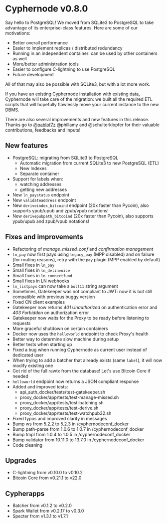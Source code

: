 # Cyphernode v0.8.0

Say hello to PostgreSQL!  We moved from SQLite3 to PostgreSQL to take advantage of its enterprise-class features.  Here are some of our motivations:

- Better overall performance
- Easier to implement replicas / distributed redundancy
- Running in an independent container: can be used by other containers as well
- More/better administration tools
- Easier to configure C-lightning to use PostgreSQL
- Future development

All of that may also be possible with SQLite3, but with a lot more work.

If you have an existing Cyphernode installation with existing data, Cyphernode will take care of the migration: we built all the required ETL scripts that will hopefully flawlessly move your current instance to the new DBMS.

There are also several improvements and new features in this release.  Thanks go to [@pablof7z](https://twitter.com/pablof7z) @phillamy and @schulterklopfer for their valuable contributions, feedbacks and inputs!

## New features

- PostgreSQL: migrating from SQLite3 to PostgreSQL
  - Automatic migration from current SQLite3 to new PostgreSQL (ETL)
  - New Indexes
  - Separate container
- Support for labels when:
  - watching addresses
  - getting new addresses
- New `ln_paystatus` endpoint
- New `validateaddress` endpoint
- New `deriveindex_bitcoind` endpoint (20x faster than Pycoin), also supports ypub/upub and zpub/vpub notations!
- New `derivepubpath_bitcoind` (20x faster than Pycoin), also supports ypub/upub and zpub/vpub notations!

## Fixes and improvements

- Refactoring of _manage_missed_conf_ and _confirmation management_
- `ln_pay` now first pays using `legacy_pay` (MPP disabled) and on failure (for routing reasons), retry with the `pay` plugin (MPP enabled by default)
- Small fixes in `ln_pay`
- Small fixes in `ln_delinvoice`
- Small fixes in `ln_connectfund`
- Small fixes in LN webhooks
- `ln_listpays` can now take a `bolt11` string argument
- Sometimes, Gatekeeper was not compliant to JWT: now it is but still compatible with previous buggy version
- Fixed CN client examples
- Gatekeeper now returns _401 Unauthorized_ on authentication error and _403 Forbidden_ on authorization error
- Gatekeeper now waits for the Proxy to be ready before listening to requests
- More graceful shutdown on certain containers
- Docker now uses the `helloworld` endpoint to check Proxy's health
- Better way to determine slow machine during setup
- Better tests when starting up
- Fixed a bug when running Cyphernode as current user instead of dedicated user
- When trying to add a batcher that already exists (same `label`), it will now modify existing one
- Got rid of the full rawtx from the database!  Let's use Bitcoin Core if needed
- `helloworld` endpoint now returns a JSON compliant response
- Added and improved tests:
  - api_auth_docker/tests/test-gatekeeper.sh
  - proxy_docker/app/tests/test-manage-missed.sh
  - proxy_docker/app/tests/test-batching.sh
  - proxy_docker/app/tests/test-derive.sh
  - proxy_docker/app/tests/test-watchpub32.sh
- Fixed typos and improved clarity in messages
- Bump ws from 5.2.2 to 5.2.3 in /cyphernodeconf_docker
- Bump path-parse from 1.0.6 to 1.0.7 in /cyphernodeconf_docker
- Bump tmpl from 1.0.4 to 1.0.5 in /cyphernodeconf_docker
- Bump validator from 10.11.0 to 13.7.0 in /cyphernodeconf_docker
- Code cleaning

## Upgrades

- C-lightning from v0.10.0 to v0.10.2
- Bitcoin Core from v0.21.1 to v22.0

## Cypherapps

- Batcher from v0.1.2 to v0.2.0
- Spark Wallet from v0.2.17 to v0.3.0
- Specter from v1.3.1 to v1.7.1
